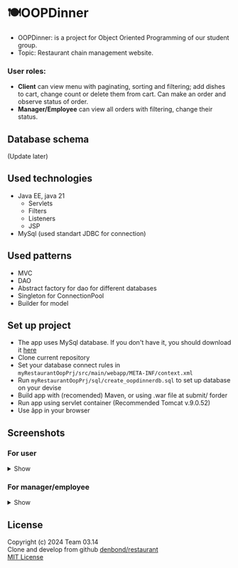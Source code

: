 # 🍽OOPDinner
- OOPDinner: is a project for Object Oriented Programming of our student group.
- Topic: Restaurant chain management website.

### User roles: 
- **Client** can view menu with paginating, sorting and filtering; add dishes to cart, change count or delete them from cart. Can make an order and observe status of order.
- **Manager/Employee** can view all orders with filtering, change their status.

## Database schema
(Update later)
  
## Used technologies
- Java EE, java 21
  - Servlets
  - Filters
  - Listeners
  - JSP
- MySql (used standart JDBC for connection)
## Used patterns
- MVC
- DAO
- Abstract factory for dao for different databases
- Singleton for ConnectionPool
- Builder for model
## Set up project
- The app uses MySql database. If you don't have it, you should download it <a href="https://dev.mysql.com/downloads/">here</a>
- Clone current repository
- Set your database connect rules in ``` myRestaurantOopPrj/src/main/webapp/META-INF/context.xml ```
- Run ``` myRestaurantOopPrj/sql/create_oopdinnerdb.sql ``` to set up database on your devise
- Build app with (recomended) Maven, or using .war file at submit/ forder 
- Run app using servlet container (Recommended Tomcat v.9.0.52)
- Use âpp in your browser
## Screenshots
### For user
<details>
<summary>Show</summary>

<img src="https://raw.githubusercontent.com/tientt3006/myRestaurantOopPrj/refs/heads/main/submit/about.png?token=GHSAT0AAAAAAC2NSP5RLDXWB5BJQAWLESNAZ2EYMLQ" width="800" /><br>
<img src="https://raw.githubusercontent.com/tientt3006/myRestaurantOopPrj/refs/heads/main/submit/account.png?token=GHSAT0AAAAAAC2NSP5QUTIRAROLJYOGW5T2Z2EYO2A" width="800" /><br>
<img src="https://raw.githubusercontent.com/tientt3006/myRestaurantOopPrj/refs/heads/main/submit/signup.png?token=GHSAT0AAAAAAC2NSP5R54J3CYT5O7EYBQEKZ2EYPYQ" width="800" /><br>
<img src="https://raw.githubusercontent.com/tientt3006/myRestaurantOopPrj/refs/heads/main/submit/changeinfo.png?token=GHSAT0AAAAAAC2NSP5RVOZYPWSZ2P5IQJN6Z2EYPIA" width="800" /><br>
<img src="https://raw.githubusercontent.com/tientt3006/myRestaurantOopPrj/refs/heads/main/submit/changepassword.png?token=GHSAT0AAAAAAC2NSP5QZMAPDNFO27OBH3ZIZ2EYPKA" width="800" /><br>
<img src="https://raw.githubusercontent.com/tientt3006/myRestaurantOopPrj/refs/heads/main/submit/cart.png?token=GHSAT0AAAAAAC2NSP5RFMC52DQLPUZ6GEQIZ2EYPEQ" width="800" /><br>
<img src="https://raw.githubusercontent.com/tientt3006/myRestaurantOopPrj/refs/heads/main/submit/findtable.png?token=GHSAT0AAAAAAC2NSP5RV2ALWKLNCEHAU6OQZ2EYPMA" width="800" /><br>
<img src="https://raw.githubusercontent.com/tientt3006/myRestaurantOopPrj/refs/heads/main/submit/menu.png?token=GHSAT0AAAAAAC2NSP5RC3WPK3YWDLEDAEU2Z2EYPVQ" width="800" /><br>
<img src="https://raw.githubusercontent.com/tientt3006/myRestaurantOopPrj/refs/heads/main/submit/login.png?token=GHSAT0AAAAAAC2NSP5QPG5AC6YK7JZHVUHSZ2EYPRQ" width="800" /><br>
</details>

### For manager/employee

<details>
<summary>Show</summary>

<img src="https://raw.githubusercontent.com/tientt3006/myRestaurantOopPrj/refs/heads/main/submit/manager.png?token=GHSAT0AAAAAAC2NSP5QDVQCW3SJ43VUGJQKZ2EYPUA" width="800" /><br>

</details>

## License
Copyright (c) 2024 Team 03.14 <br>
Clone and develop from github  <a href="https://github.com/denbondd/restaurant">denbond/restaurant</a><br>
<a href="./LICENSE">MIT License</a> <br>

